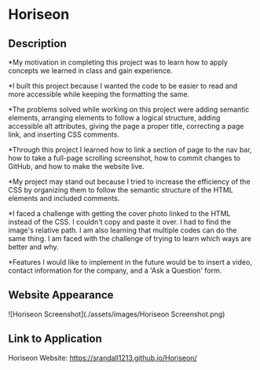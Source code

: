 # Horiseon 

## Description

*My motivation in completing this project was to learn how to apply concepts we learned in class and gain experience. 

*I built this project because I wanted the code to be easier to read and more accessible while keeping the formatting the same. 

*The problems solved while working on this project were adding semantic elements, arranging elements to follow a logical structure, adding accessible alt attributes, giving the page a proper title, correcting a page link, and inserting CSS comments.

*Through this project I learned how to link a section of page to the nav bar, how to take a full-page scrolling screenshot, how to commit changes to GitHub, and how to make the website live.

*My project may stand out because I tried to increase the efficiency of the CSS by organizing them to follow the semantic structure of the HTML elements and included comments. 

*I faced a challenge with getting the cover photo linked to the HTML instead of the CSS. I couldn't copy and paste it over. I had to find the image's relative path. I am also learning that multiple codes can do the same thing. I am faced with the challenge of trying to learn which ways are better and why. 

*Features I would like to implement in the future would be to insert a video, contact information for the company, and a 'Ask a Question' form. 

## Website Appearance

![Horiseon Screenshot](./assets/images/Horiseon Screenshot.png)

## Link to Application
Horiseon Website: https://srandall1213.github.io/Horiseon/

